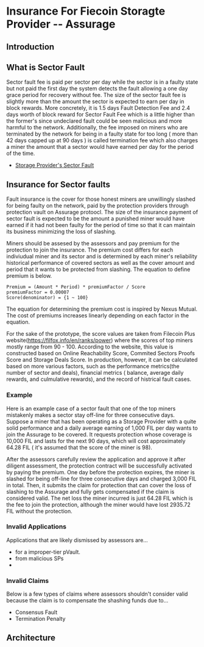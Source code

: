 # Insurance For Fiecoin Storagte Provider -- Assurage

## Introduction

## What is Sector Fault

Sector fault fee is paid per sector per day while the sector is in a faulty state but not paid the first day the system detects the fault allowing a one day grace period for recovery without fee. The size of the sector fault fee is slightly more than the amount the sector is expected to earn per day in block rewards. More concretely, it is 1.5 days Fault Detection Fee and 2.4 days worth of block reward for Sector Fault Fee which is a little higher than the former's since undeclared fault could be seen malicious and more harmful to the network. Additionally, the fee imposed on miners who are terminated by the network for being in a faulty state for too long ( more than 42 days capped up at 90 days ) is called termination fee which also charges a miner the amount that a sector would have earned per day for the period of the time.

- [Storage Provider's Sector Fault](https://spec.filecoin.io/#section-systems.filecoin_mining.sector.sector-faults)

## Insurance for Sector faults

Fault insurance is the cover for those honest miners are unwillingly slashed for being faulty on the network, paid by the protection providers through protection vault on Assurage protoocl. The size of the insurance payment of sector fault is expected to be the amount a punished miner would have earned if it had not been faulty for the period of time so that it can maintain its business minimizing the loss of slashing.

Miners should be assesed by the assessors and pay premium for the protection to join the insurance. The premium cost differs for each indiviudual miner and its sector and is determined by each miner's reliability historical performance of covered sectors as well as the cover amount and period that it wants to be protected from slashing. The equation to define premium is below.

```shell
Premium = (Amount * Period) * premiumFactor / Score
premiumFactor = 0.00007
Score(denominator) = {1 ~ 100}
```

The equation for determining the premium cost is inspired by Nexus Mutual. The cost of premiums increases linearly depending on each factor in the equation.

For the sake of the prototype, the score values are taken from Filecoin Plus website(https://filfox.info/en/ranks/power) where the scores of top miners mostly range from 90 - 100. According to the website, this value is constructed based on Online Reachability Score, Commited Sectors Proofs Score and Storage Deals Score. In production, however, it can be calculated based on more various factors, such as the performance metrics(the number of sector and deals), financial metrics ( balance, average daily rewards, and culmulative rewards), and the record of histrical fault cases.

### Example

Here is an example case of a sector fault that one of the top miners mistakenly makes a sector stay off-line for three consecutive days. Suppose a miner that has been operating as a Storage Provider with a quite solid performance and a daily average earning of 1,000 FIL per day wants to join the Assurage to be covered. It requests protection whose coverage is 10,000 FIL and lasts for the next 90 days, which will cost approximately 64.28 FIL ( it's assumed that the score of the miner is 98).

After the assessors carefully review the application and approve it after diligent assessment, the protection contract will be successfully activated by paying the premium. One day before the protection expires, the miner is slashed for being off-line for three consecutive days and charged 3,000 FIL in total. Then, it submits the claim for protection that can cover the loss of slashing to the Assurage and fully gets compensated if the claim is considered valid. The net loss the miner incurred is just 64.28 FIL which is the fee to join the protection, although the miner would have lost 2935.72 FIL without the protection.

### Invalid Applications

Applications that are likely dismissed by assessors are...

- for a improper-tier pVault.
- from malicious SPs
-

### Invalid Claims

Below is a few types of claims where assessors shouldn't consider valid because the claim is to compensate the shashing funds due to...

- Consensus Fault
- Termination Penalty

## Architecture

###
